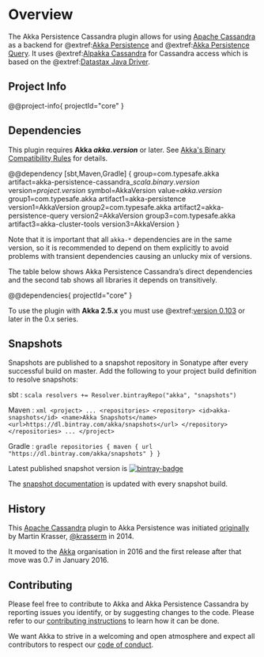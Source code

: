 # Overview

The Akka Persistence Cassandra plugin allows for using [Apache Cassandra](https://cassandra.apache.org) as a backend for @extref:[Akka Persistence](akka:typed/persistence.html) and @extref:[Akka Persistence Query](akka:persistence-query.html). It uses @extref:[Alpakka Cassandra](alpakka:cassandra.html) for Cassandra access which is based on the @extref:[Datastax Java Driver](java-driver:).

## Project Info

@@project-info{ projectId="core" }

## Dependencies

This plugin requires **Akka $akka.version$** or later. See [Akka's Binary Compatibility Rules](https://doc.akka.io/docs/akka/current/common/binary-compatibility-rules.html) for details.

@@dependency [sbt,Maven,Gradle] {
  group=com.typesafe.akka
  artifact=akka-persistence-cassandra_$scala.binary.version$
  version=$project.version$
  symbol=AkkaVersion
  value=$akka.version$
  group1=com.typesafe.akka
  artifact1=akka-persistence
  version1=AkkaVersion
  group2=com.typesafe.akka
  artifact2=akka-persistence-query
  version2=AkkaVersion
  group3=com.typesafe.akka
  artifact3=akka-cluster-tools
  version3=AkkaVersion
}

Note that it is important that all `akka-*` dependencies are in the same version, so it is recommended to depend on them explicitly to avoid problems with transient dependencies causing an unlucky mix of versions.

The table below shows Akka Persistence Cassandra’s direct dependencies and the second tab shows all libraries it depends on transitively.

@@dependencies{ projectId="core" }

To use the plugin with **Akka 2.5.x** you must use @extref:[version 0.103](apc-0.x:) or later in the 0.x series. 

## Snapshots

[bintray-badge]:  https://api.bintray.com/packages/akka/snapshots/akka-persistence-cassandra/images/download.svg
[bintray]:        https://bintray.com/akka/snapshots/akka-persistence-cassandra/_latestVersion

Snapshots are published to a snapshot repository in Sonatype after every successful build on master. Add the following to your project build definition to resolve snapshots:

sbt
:   ```scala
    resolvers += Resolver.bintrayRepo("akka", "snapshots")
    ```

Maven
:   ```xml
    <project>
    ...
      <repositories>
        <repository>
          <id>akka-snapshots</id>
          <name>Akka Snapshots</name>
          <url>https://dl.bintray.com/akka/snapshots</url>
        </repository>
      </repositories>
    ...
    </project>
    ```

Gradle
:   ```gradle
    repositories {
      maven {
        url  "https://dl.bintray.com/akka/snapshots"
      }
    }
    ```

Latest published snapshot version is [![bintray-badge][]][bintray]

The [snapshot documentation](https://doc.akka.io/docs/akka-persistence-cassandra/snapshot/) is updated with every snapshot build.

## History

This [Apache Cassandra](https://cassandra.apache.org/) plugin to Akka Persistence was initiated [originally](https://github.com/krasserm/akka-persistence-cassandra) by Martin Krasser, [@krasserm](https://github.com/krasserm) in 2014.

It moved to the [Akka](https://github.com/akka/) organisation in 2016 and the first release after that move was 0.7 in January 2016.

## Contributing

Please feel free to contribute to Akka and Akka Persistence Cassandra by reporting issues you identify, or by suggesting changes to the code. Please refer to our [contributing instructions](https://github.com/akka/akka/blob/master/CONTRIBUTING.md) to learn how it can be done.

We want Akka to strive in a welcoming and open atmosphere and expect all contributors to respect our [code of conduct](https://www.lightbend.com/conduct).
